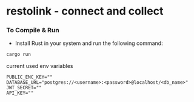 # restolink - connect and collect


### To Compile & Run

- Install Rust in your system and run the following command:

```bash
cargo run
```
current used env variables

```env
PUBLIC_ENC_KEY=""
DATABASE_URL="postgres://<username>:<password>@localhost/<db_name>"
JWT_SECRET=""
API_KEY=""
```
